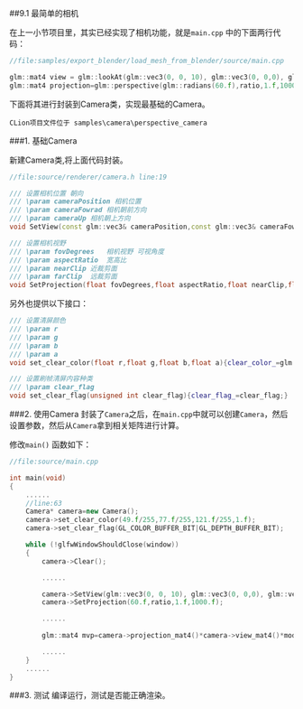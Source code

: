 ##9.1 最简单的相机

在上一小节项目里，其实已经实现了相机功能，就是`main.cpp` 中的下面两行代码：
```c++
//file:samples/export_blender/load_mesh_from_blender/source/main.cpp 

glm::mat4 view = glm::lookAt(glm::vec3(0, 0, 10), glm::vec3(0, 0,0), glm::vec3(0, 1, 0));//line:85 //指定相机位置 朝向
glm::mat4 projection=glm::perspective(glm::radians(60.f),ratio,1.f,1000.f);//line:86 指定相机视野范围
```

下面将其进行封装到Camera类，实现最基础的Camera。

    CLion项目文件位于 samples\camera\perspective_camera

###1. 基础Camera

新建Camera类,将上面代码封装。

```c++
//file:source/renderer/camera.h line:19

/// 设置相机位置 朝向
/// \param cameraPosition 相机位置
/// \param cameraFowrad 相机朝前方向
/// \param cameraUp 相机朝上方向
void SetView(const glm::vec3& cameraPosition,const glm::vec3& cameraFowrad,const glm::vec3& cameraUp);

/// 设置相机视野
/// \param fovDegrees   相机视野 可视角度
/// \param aspectRatio  宽高比
/// \param nearClip 近裁剪面
/// \param farClip  远裁剪面
void SetProjection(float fovDegrees,float aspectRatio,float nearClip,float farClip);
```

另外也提供以下接口：
```c++
/// 设置清屏颜色
/// \param r
/// \param g
/// \param b
/// \param a
void set_clear_color(float r,float g,float b,float a){clear_color_=glm::vec4(r,g,b,a);}

/// 设置刷帧清屏内容种类
/// \param clear_flag
void set_clear_flag(unsigned int clear_flag){clear_flag_=clear_flag;}
```

###2. 使用Camera
封装了`Camera`之后，在`main.cpp`中就可以创建`Camera`，然后设置参数，然后从`Camera`拿到相关矩阵进行计算。

修改`main()` 函数如下：

```c++
//file:source/main.cpp

int main(void)
{
    ......
    //line:63
    Camera* camera=new Camera();
    camera->set_clear_color(49.f/255,77.f/255,121.f/255,1.f);
    camera->set_clear_flag(GL_COLOR_BUFFER_BIT|GL_DEPTH_BUFFER_BIT);

    while (!glfwWindowShouldClose(window))
    {
        camera->Clear();

        ......

        camera->SetView(glm::vec3(0, 0, 10), glm::vec3(0, 0,0), glm::vec3(0, 1, 0));//line:79
        camera->SetProjection(60.f,ratio,1.f,1000.f);

        ......
        
        glm::mat4 mvp=camera->projection_mat4()*camera->view_mat4()*model;//line:89 //从 Camera 拿到相关矩阵进行计算

        ......
    }
    ......
}
```

###3. 测试
编译运行，测试是否能正确渲染。